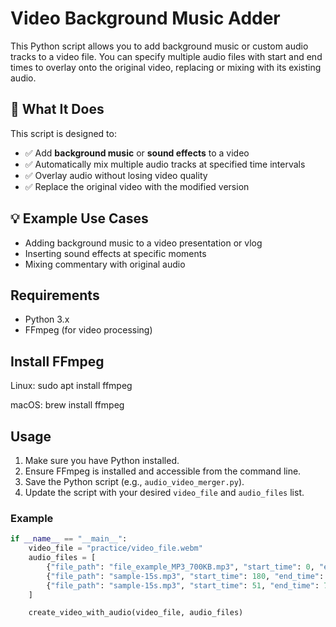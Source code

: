# Video Background Music Adder

This Python script allows you to add background music or custom audio tracks to a video file. You can specify multiple audio files with start and end times to overlay onto the original video, replacing or mixing with its existing audio.

## 🎯 What It Does

This script is designed to:
- ✅ Add **background music** or **sound effects** to a video
- ✅ Automatically mix multiple audio tracks at specified time intervals
- ✅ Overlay audio without losing video quality
- ✅ Replace the original video with the modified version

## 💡 Example Use Cases
- Adding background music to a video presentation or vlog
- Inserting sound effects at specific moments
- Mixing commentary with original audio

## Requirements
- Python 3.x
- FFmpeg (for video processing)

## Install FFmpeg

Linux:
sudo apt install ffmpeg

macOS:
brew install ffmpeg

## Usage

1. Make sure you have Python installed.
2. Ensure FFmpeg is installed and accessible from the command line.
3. Save the Python script (e.g., `audio_video_merger.py`).
4. Update the script with your desired `video_file` and `audio_files` list.

### Example

```python
if __name__ == "__main__":
    video_file = "practice/video_file.webm"
    audio_files = [
        {"file_path": "file_example_MP3_700KB.mp3", "start_time": 0, "end_time": 50},
        {"file_path": "sample-15s.mp3", "start_time": 180, "end_time": 200},
        {"file_path": "sample-15s.mp3", "start_time": 51, "end_time": 70},
    ]

    create_video_with_audio(video_file, audio_files)
